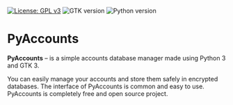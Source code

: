 [![License: GPL v3](https://img.shields.io/badge/License-GPLv3-blue.svg)](https://www.gnu.org/licenses/gpl-3.0)
![GTK version](https://img.shields.io/badge/gtk-v3.24+-success)
![Python version](https://img.shields.io/badge/python-v3.9-success)

# PyAccounts
**PyAccounts** – is a simple accounts database manager made using Python 3 and GTK 3.

You can easily manage your accounts and store them safely in encrypted databases.
The interface of PyAccounts is common and easy to use.
PyAccounts is completely free and open source project.
